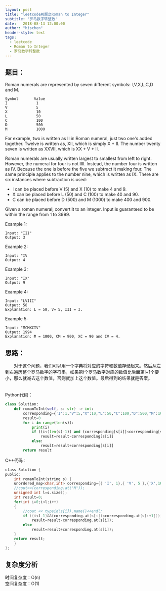 ```yaml
---
layout: post
title: "leetcode刷题之Roman to Integer"
subtitle: '罗马数字转整数'
date:   2018-08-13 12:00:00
author: "hischen"
header-style: text
tags:
  - leetcode
  - Roman to Integer
  - 罗马数字转整数
---
```


## 题目：
Roman numerals are represented by seven different symbols: I,V,X,L,C,D and M.

```
Symbol       Value
I             1
V             5
X             10
L             50
C             100
D             500
M             1000
```

For example, two is written as II in Roman numeral, just two one's added together. Twelve is written as, XII, which is simply X + II. The number twenty seven is written as XXVII, which is XX + V + II.

Roman numerals are usually written largest to smallest from left to right. However, the numeral for four is not IIII. Instead, the number four is written as IV. Because the one is before the five we subtract it making four. The same principle applies to the number nine, which is written as IX. There are six instances where subtraction is used:

- I can be placed before V (5) and X (10) to make 4 and 9. 
- X can be placed before L (50) and C (100) to make 40 and 90. 
- C can be placed before D (500) and M (1000) to make 400 and 900.  

Given a roman numeral, convert it to an integer. Input is guaranteed to be within the range from 1 to 3999.


Example 1:

    Input: "III"
    Output: 3
Example 2:

    Input: "IV
    Output: 4
Example 3:

    Input: "IX"
    Output: 9
Example 4:

    Input: "LVIII"
    Output: 58
    Explanation: L = 50, V= 5, III = 3.
Example 5:

    Input: "MCMXCIV"
    Output: 1994
    Explanation: M = 1000, CM = 900, XC = 90 and IV = 4.

## 思路：
　　对于这个问题，我们可以用一个字典将对应的字符和数值存储起来。然后从左到右遍历整个罗马数字的字符串，如果第i个罗马数字对应的数值比后面第i+1个要小，那么就减去这个数值，否则就加上这个数值。最后得到的结果就是答案。
　　

Python代码：  

```py
class Solution:
    def romanToInt(self, s: str) -> int:
        corresponding={'I':1,"V":5,"X":10,"L":50,"C":100,"D":500,"M":1000}
        result=0
        for i in range(len(s)):
            print(i)
            if ((i<(len(s)-1)) and (corresponding[s[i]]<corresponding[s[i+1]])):
                result=result-corresponding[s[i]]
            else:
                result=result+corresponding[s[i]]
        return result
```

C++代码：

```c
class Solution {
public:
    int romanToInt(string s) {
    unordered_map<char,int> corresponding={{ 'I', 1},{ 'V', 5 },{'X',10},{'L',50},{'C',100},{'D',500},{'M',1000}};
    //cout<<(corresponding.at("M"));
    unsigned int l=s.size();
    int result=0;
    for(int i=0;i<l;i++)
    {
        //cout << typeid(s[i]).name()<<endl;
        if ((i<l-1)&&(corresponding.at(s[i])<corresponding.at(s[i+1])))
            result=result-corresponding.at(s[i]);
        else
            result=result+corresponding.at(s[i]);
    }
    return result;
    }
};
```

## 复杂度分析

时间复杂度：O(n)  
空间复杂度：O(1)

